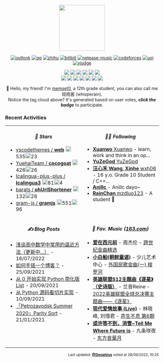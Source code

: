 <!-- This file was automatically generated at Wed Sep 28 2022 10:25:11 GMT+0000 (Coordinated Universal Time) -->

<p align="center"><a href="https://github.com/memset0/memset0/blob/master/pages/tags.md"><img src="https://cdn.jsdelivr.net/gh/memset0/memset0/assets/tagcloud.png?h=8efcb4&c=1664360706094" height="150"></a></p>

<p align="center">
<a href="mailto:memset0@outlook.com"><img src="https://custom-icon-badges.herokuapp.com/badge/-Outlook-fff?logo=outlook-favicon&style=flat" alt="outlook"></a>
<a href="https://github.com/memset0/memset0/tree/master/assets/qq.md"><img src="https://custom-icon-badges.herokuapp.com/badge/-QQ-f00?logo=qq-favicon&style=flat" alt="qq"></a>
<a href="https://www.zhihu.com/people/memset0"><img src="https://custom-icon-badges.herokuapp.com/badge/-zhihu-06f?logo=zhihu-favicon&style=flat" alt="zhihu"></a>
<a href="https://space.bilibili.com/76334046"><img src="https://custom-icon-badges.herokuapp.com/badge/-bilibili-fb7299?logo=bilibili-v2&style=flat" alt="bilibili"></a>
<a href="https://music.163.com/#/user/home?id=407233351"><img src="https://custom-icon-badges.herokuapp.com/badge/-163Music-ea2000?logo=netease-music-v3&style=flat" alt="netease-music"></a>
<a href="https://codeforces.com/profile/memset0c"><img src="https://custom-icon-badges.herokuapp.com/badge/-Codeforces-white?logo=codeforces-32x&style=flat" alt="codeforces"></a>
<a href="https://uoj.ac/user/profile/memset0"><img src="https://custom-icon-badges.herokuapp.com/badge/-UOJ-3acb3f?logo=uoj&style=flat" alt="uoj"></a>
<a href="https://vjudge.net/user/memset0"><img src="https://custom-icon-badges.herokuapp.com/badge/-VJudge-373a3c?logo=vjudge&style=flat" alt="vjudge"></a>

</p>

<p align="center">
<a href=https://github.com/memset0/memset0/issues/new?title=%3E%20vote%20OIer&body=%0AYou%20don't%20need%20to%20anything%20else%2C%20just%20click%20%60Submit%20new%20issue%60.%0A%0A%23%23%23%23%20Notice%0A%0A*%20Don't%20send%20a%20new%20task%20while%20any%20Github%20Action%20is%20running%0A*%20You%20can%20view%20statistics%20%5Bhere%5D(https%3A%2F%2Fgithub.com%2Fmemset0%2Fmemset0%2Fblob%2Fmaster%2Fpages%2Ftags.md).%0A*%20You%20can%20vote%20as%20many%20times%20as%20you%20want%2C%20but%20for%20the%20same%20tag%2C%20only%20one%20vote%20would%20be%20calculated%20per%2012%20hours.%0A*%20You%20can%20vote%20for%20multiple%20tags%20at%20the%20same%20time%2C%20by%20changing%20title%20of%20issue%20to%20%60%3E%20vote%20%3Ctag1%3E%20%3Ctag2%3E%20%3Ctag3%3E%20...%60%0A><img src="https://shields.io/badge/OIer-x30-brightgreen?style=flat"></a>
<a href=https://github.com/memset0/memset0/issues/new?title=%3E%20vote%20%E7%AC%A8%E8%9B%8B&body=%0AYou%20don't%20need%20to%20anything%20else%2C%20just%20click%20%60Submit%20new%20issue%60.%0A%0A%23%23%23%23%20Notice%0A%0A*%20Don't%20send%20a%20new%20task%20while%20any%20Github%20Action%20is%20running%0A*%20You%20can%20view%20statistics%20%5Bhere%5D(https%3A%2F%2Fgithub.com%2Fmemset0%2Fmemset0%2Fblob%2Fmaster%2Fpages%2Ftags.md).%0A*%20You%20can%20vote%20as%20many%20times%20as%20you%20want%2C%20but%20for%20the%20same%20tag%2C%20only%20one%20vote%20would%20be%20calculated%20per%2012%20hours.%0A*%20You%20can%20vote%20for%20multiple%20tags%20at%20the%20same%20time%2C%20by%20changing%20title%20of%20issue%20to%20%60%3E%20vote%20%3Ctag1%3E%20%3Ctag2%3E%20%3Ctag3%3E%20...%60%0A><img src="https://shields.io/badge/笨蛋-x6-2EA9DF?style=flat"></a>
<a href=https://github.com/memset0/memset0/issues/new?title=%3E%20vote%20%E6%B8%A9%E6%9F%94&body=%0AYou%20don't%20need%20to%20anything%20else%2C%20just%20click%20%60Submit%20new%20issue%60.%0A%0A%23%23%23%23%20Notice%0A%0A*%20Don't%20send%20a%20new%20task%20while%20any%20Github%20Action%20is%20running%0A*%20You%20can%20view%20statistics%20%5Bhere%5D(https%3A%2F%2Fgithub.com%2Fmemset0%2Fmemset0%2Fblob%2Fmaster%2Fpages%2Ftags.md).%0A*%20You%20can%20vote%20as%20many%20times%20as%20you%20want%2C%20but%20for%20the%20same%20tag%2C%20only%20one%20vote%20would%20be%20calculated%20per%2012%20hours.%0A*%20You%20can%20vote%20for%20multiple%20tags%20at%20the%20same%20time%2C%20by%20changing%20title%20of%20issue%20to%20%60%3E%20vote%20%3Ctag1%3E%20%3Ctag2%3E%20%3Ctag3%3E%20...%60%0A><img src="https://shields.io/badge/温柔-x8-EB7A77?style=flat"></a>
<a href=https://github.com/memset0/memset0/issues/new?title=%3E%20vote%20%E5%8F%AF%E7%88%B1&body=%0AYou%20don't%20need%20to%20anything%20else%2C%20just%20click%20%60Submit%20new%20issue%60.%0A%0A%23%23%23%23%20Notice%0A%0A*%20Don't%20send%20a%20new%20task%20while%20any%20Github%20Action%20is%20running%0A*%20You%20can%20view%20statistics%20%5Bhere%5D(https%3A%2F%2Fgithub.com%2Fmemset0%2Fmemset0%2Fblob%2Fmaster%2Fpages%2Ftags.md).%0A*%20You%20can%20vote%20as%20many%20times%20as%20you%20want%2C%20but%20for%20the%20same%20tag%2C%20only%20one%20vote%20would%20be%20calculated%20per%2012%20hours.%0A*%20You%20can%20vote%20for%20multiple%20tags%20at%20the%20same%20time%2C%20by%20changing%20title%20of%20issue%20to%20%60%3E%20vote%20%3Ctag1%3E%20%3Ctag2%3E%20%3Ctag3%3E%20...%60%0A><img src="https://shields.io/badge/可爱-x17-blueviolet?style=flat"></a>
<a href=https://github.com/memset0/memset0/issues/new?title=%3E%20vote%20%E5%A5%B3%E5%AD%A9%E7%BA%B8&body=%0AYou%20don't%20need%20to%20anything%20else%2C%20just%20click%20%60Submit%20new%20issue%60.%0A%0A%23%23%23%23%20Notice%0A%0A*%20Don't%20send%20a%20new%20task%20while%20any%20Github%20Action%20is%20running%0A*%20You%20can%20view%20statistics%20%5Bhere%5D(https%3A%2F%2Fgithub.com%2Fmemset0%2Fmemset0%2Fblob%2Fmaster%2Fpages%2Ftags.md).%0A*%20You%20can%20vote%20as%20many%20times%20as%20you%20want%2C%20but%20for%20the%20same%20tag%2C%20only%20one%20vote%20would%20be%20calculated%20per%2012%20hours.%0A*%20You%20can%20vote%20for%20multiple%20tags%20at%20the%20same%20time%2C%20by%20changing%20title%20of%20issue%20to%20%60%3E%20vote%20%3Ctag1%3E%20%3Ctag2%3E%20%3Ctag3%3E%20...%60%0A><img src="https://shields.io/badge/女孩纸-x21-E16B8C?style=flat"></a>
<a href=https://github.com/memset0/memset0/issues/new?title=%3E%20vote%20%E8%90%8C%E8%90%8C%E5%93%92&body=%0AYou%20don't%20need%20to%20anything%20else%2C%20just%20click%20%60Submit%20new%20issue%60.%0A%0A%23%23%23%23%20Notice%0A%0A*%20Don't%20send%20a%20new%20task%20while%20any%20Github%20Action%20is%20running%0A*%20You%20can%20view%20statistics%20%5Bhere%5D(https%3A%2F%2Fgithub.com%2Fmemset0%2Fmemset0%2Fblob%2Fmaster%2Fpages%2Ftags.md).%0A*%20You%20can%20vote%20as%20many%20times%20as%20you%20want%2C%20but%20for%20the%20same%20tag%2C%20only%20one%20vote%20would%20be%20calculated%20per%2012%20hours.%0A*%20You%20can%20vote%20for%20multiple%20tags%20at%20the%20same%20time%2C%20by%20changing%20title%20of%20issue%20to%20%60%3E%20vote%20%3Ctag1%3E%20%3Ctag2%3E%20%3Ctag3%3E%20...%60%0A><img src="https://shields.io/badge/萌萌哒-x9-FF69B4?style=flat"></a>
<br>
<a href=https://github.com/memset0/memset0/issues/new?title=%3E%20vote%20C%2B%2B&body=%0AYou%20don't%20need%20to%20anything%20else%2C%20just%20click%20%60Submit%20new%20issue%60.%0A%0A%23%23%23%23%20Notice%0A%0A*%20Don't%20send%20a%20new%20task%20while%20any%20Github%20Action%20is%20running%0A*%20You%20can%20view%20statistics%20%5Bhere%5D(https%3A%2F%2Fgithub.com%2Fmemset0%2Fmemset0%2Fblob%2Fmaster%2Fpages%2Ftags.md).%0A*%20You%20can%20vote%20as%20many%20times%20as%20you%20want%2C%20but%20for%20the%20same%20tag%2C%20only%20one%20vote%20would%20be%20calculated%20per%2012%20hours.%0A*%20You%20can%20vote%20for%20multiple%20tags%20at%20the%20same%20time%2C%20by%20changing%20title%20of%20issue%20to%20%60%3E%20vote%20%3Ctag1%3E%20%3Ctag2%3E%20%3Ctag3%3E%20...%60%0A><img src="https://shields.io/badge/C++-x7-7B90D2?style=flat"></a>
<a href=https://github.com/memset0/memset0/issues/new?title=%3E%20vote%20JavaScript&body=%0AYou%20don't%20need%20to%20anything%20else%2C%20just%20click%20%60Submit%20new%20issue%60.%0A%0A%23%23%23%23%20Notice%0A%0A*%20Don't%20send%20a%20new%20task%20while%20any%20Github%20Action%20is%20running%0A*%20You%20can%20view%20statistics%20%5Bhere%5D(https%3A%2F%2Fgithub.com%2Fmemset0%2Fmemset0%2Fblob%2Fmaster%2Fpages%2Ftags.md).%0A*%20You%20can%20vote%20as%20many%20times%20as%20you%20want%2C%20but%20for%20the%20same%20tag%2C%20only%20one%20vote%20would%20be%20calculated%20per%2012%20hours.%0A*%20You%20can%20vote%20for%20multiple%20tags%20at%20the%20same%20time%2C%20by%20changing%20title%20of%20issue%20to%20%60%3E%20vote%20%3Ctag1%3E%20%3Ctag2%3E%20%3Ctag3%3E%20...%60%0A><img src="https://shields.io/badge/JavaScript-x4-CC2211?style=flat"></a>
<a href=https://github.com/memset0/memset0/issues/new?title=%3E%20vote%20TypeScript&body=%0AYou%20don't%20need%20to%20anything%20else%2C%20just%20click%20%60Submit%20new%20issue%60.%0A%0A%23%23%23%23%20Notice%0A%0A*%20Don't%20send%20a%20new%20task%20while%20any%20Github%20Action%20is%20running%0A*%20You%20can%20view%20statistics%20%5Bhere%5D(https%3A%2F%2Fgithub.com%2Fmemset0%2Fmemset0%2Fblob%2Fmaster%2Fpages%2Ftags.md).%0A*%20You%20can%20vote%20as%20many%20times%20as%20you%20want%2C%20but%20for%20the%20same%20tag%2C%20only%20one%20vote%20would%20be%20calculated%20per%2012%20hours.%0A*%20You%20can%20vote%20for%20multiple%20tags%20at%20the%20same%20time%2C%20by%20changing%20title%20of%20issue%20to%20%60%3E%20vote%20%3Ctag1%3E%20%3Ctag2%3E%20%3Ctag3%3E%20...%60%0A><img src="https://shields.io/badge/TypeScript-x2-blue?style=flat"></a>
<a href=https://github.com/memset0/memset0/issues/new?title=%3E%20vote%20Python&body=%0AYou%20don't%20need%20to%20anything%20else%2C%20just%20click%20%60Submit%20new%20issue%60.%0A%0A%23%23%23%23%20Notice%0A%0A*%20Don't%20send%20a%20new%20task%20while%20any%20Github%20Action%20is%20running%0A*%20You%20can%20view%20statistics%20%5Bhere%5D(https%3A%2F%2Fgithub.com%2Fmemset0%2Fmemset0%2Fblob%2Fmaster%2Fpages%2Ftags.md).%0A*%20You%20can%20vote%20as%20many%20times%20as%20you%20want%2C%20but%20for%20the%20same%20tag%2C%20only%20one%20vote%20would%20be%20calculated%20per%2012%20hours.%0A*%20You%20can%20vote%20for%20multiple%20tags%20at%20the%20same%20time%2C%20by%20changing%20title%20of%20issue%20to%20%60%3E%20vote%20%3Ctag1%3E%20%3Ctag2%3E%20%3Ctag3%3E%20...%60%0A><img src="https://shields.io/badge/Python-x5-yellow?style=flat"></a>
<a href=https://github.com/memset0/memset0/issues/new?title=%3E%20vote%20Vue&body=%0AYou%20don't%20need%20to%20anything%20else%2C%20just%20click%20%60Submit%20new%20issue%60.%0A%0A%23%23%23%23%20Notice%0A%0A*%20Don't%20send%20a%20new%20task%20while%20any%20Github%20Action%20is%20running%0A*%20You%20can%20view%20statistics%20%5Bhere%5D(https%3A%2F%2Fgithub.com%2Fmemset0%2Fmemset0%2Fblob%2Fmaster%2Fpages%2Ftags.md).%0A*%20You%20can%20vote%20as%20many%20times%20as%20you%20want%2C%20but%20for%20the%20same%20tag%2C%20only%20one%20vote%20would%20be%20calculated%20per%2012%20hours.%0A*%20You%20can%20vote%20for%20multiple%20tags%20at%20the%20same%20time%2C%20by%20changing%20title%20of%20issue%20to%20%60%3E%20vote%20%3Ctag1%3E%20%3Ctag2%3E%20%3Ctag3%3E%20...%60%0A><img src="https://shields.io/badge/Vue-x1-42B983?style=flat"></a>
<a href=https://github.com/memset0/memset0/issues/new?title=%3E%20vote%20Docker&body=%0AYou%20don't%20need%20to%20anything%20else%2C%20just%20click%20%60Submit%20new%20issue%60.%0A%0A%23%23%23%23%20Notice%0A%0A*%20Don't%20send%20a%20new%20task%20while%20any%20Github%20Action%20is%20running%0A*%20You%20can%20view%20statistics%20%5Bhere%5D(https%3A%2F%2Fgithub.com%2Fmemset0%2Fmemset0%2Fblob%2Fmaster%2Fpages%2Ftags.md).%0A*%20You%20can%20vote%20as%20many%20times%20as%20you%20want%2C%20but%20for%20the%20same%20tag%2C%20only%20one%20vote%20would%20be%20calculated%20per%2012%20hours.%0A*%20You%20can%20vote%20for%20multiple%20tags%20at%20the%20same%20time%2C%20by%20changing%20title%20of%20issue%20to%20%60%3E%20vote%20%3Ctag1%3E%20%3Ctag2%3E%20%3Ctag3%3E%20...%60%0A><img src="https://shields.io/badge/Docker-x1-2496ED?style=flat"></a>
<a href=https://github.com/memset0/memset0/issues/new?title=%3E%20vote%20Github&body=%0AYou%20don't%20need%20to%20anything%20else%2C%20just%20click%20%60Submit%20new%20issue%60.%0A%0A%23%23%23%23%20Notice%0A%0A*%20Don't%20send%20a%20new%20task%20while%20any%20Github%20Action%20is%20running%0A*%20You%20can%20view%20statistics%20%5Bhere%5D(https%3A%2F%2Fgithub.com%2Fmemset0%2Fmemset0%2Fblob%2Fmaster%2Fpages%2Ftags.md).%0A*%20You%20can%20vote%20as%20many%20times%20as%20you%20want%2C%20but%20for%20the%20same%20tag%2C%20only%20one%20vote%20would%20be%20calculated%20per%2012%20hours.%0A*%20You%20can%20vote%20for%20multiple%20tags%20at%20the%20same%20time%2C%20by%20changing%20title%20of%20issue%20to%20%60%3E%20vote%20%3Ctag1%3E%20%3Ctag2%3E%20%3Ctag3%3E%20...%60%0A><img src="https://shields.io/badge/Github-x3-24292F?style=flat"></a>

</p>

<p align="center">
👋 Hello, my friend! I'm <a href="https://memset0.cn/">memset0</a>, a 12th grade student, you can also call me 轻雨酱 (whisperain).<br>
Notice the tag cloud above? It's generated based on user votes, <strong><i>click the badge</i></strong> to participate.
</p>

### Recent Activities

<table width="800px">
<tr><td width="50%" valign="top" >
<!-- table line=0 raw=0 start -->


<h4 align="center"><i>🌟 Stars</i></h4>

* [vscodethemes / **web**](https://github.com/vscodethemes/web) <img src="https://cdn.jsdelivr.net/gh/memset0/memset0/assets/img/github/star.png" height="18px">535<img src="https://cdn.jsdelivr.net/gh/memset0/memset0/assets/img/github/fork.png" height="18px">23
* [YuehaiTeam / **cocogoat**](https://github.com/YuehaiTeam/cocogoat) <img src="https://cdn.jsdelivr.net/gh/memset0/memset0/assets/img/github/star.png" height="18px">426<img src="https://cdn.jsdelivr.net/gh/memset0/memset0/assets/img/github/fork.png" height="18px">26
* [Icalingua-plus-plus / **Icalingua3**](https://github.com/Icalingua-plus-plus/Icalingua3) <img src="https://cdn.jsdelivr.net/gh/memset0/memset0/assets/img/github/star.png" height="18px">81<img src="https://cdn.jsdelivr.net/gh/memset0/memset0/assets/img/github/fork.png" height="18px">4
* [barats / **ohUrlShortener**](https://github.com/barats/ohUrlShortener) <img src="https://cdn.jsdelivr.net/gh/memset0/memset0/assets/img/github/star.png" height="18px">132<img src="https://cdn.jsdelivr.net/gh/memset0/memset0/assets/img/github/fork.png" height="18px">28
* [gram-js / **gramjs**](https://github.com/gram-js/gramjs) <img src="https://cdn.jsdelivr.net/gh/memset0/memset0/assets/img/github/star.png" height="18px">551<img src="https://cdn.jsdelivr.net/gh/memset0/memset0/assets/img/github/fork.png" height="18px">96


<!-- table line=0 raw=0 end -->
</td><td width="50%" valign="top" >
<!-- table line=0 raw=1 start -->


<h4 align="center"><i>👨‍💻 Following</i></h4>

* [**Xuanwo** Xuanwo](https://github.com/Xuanwo/) - learn, work and think in an op...
* [**YuZeGod** YuZeGod](https://github.com/YuZeGod/)
* [**汪心禾 Wang, Xinhe** wxh06](https://github.com/wxh06/) - 16 y.o. Grade 10 Student / C++...
* [**Anillc** ](https://github.com//) - Anillc dayo~
* [**RainChan** mzdluo123](https://github.com/mzdluo123/) - A student 👀


<!-- table line=0 raw=1 end -->
</td></tr><tr><td width="50%" valign="top" >
<!-- table line=1 raw=0 start -->


<h4 align="center"><i>✍️ Blog Posts</i></h4>

* [浅谈高中数学中常用的逼近方法（更新中...）](https://memset0.cn/primary-math/approximants/) - 16/07/2022
* [如何手搓一个博客？](https://memset0.cn/how-my-blog-generated/) - 25/09/2021
* [从 0 开始实现 Python 简化版 List](https://memset0.cn/python-my-list/) - 20/09/2021
* [从 Python 源码看切片实现](https://memset0.cn/python-slice/) - 10/09/2021
* [「Petrozavodsk Summer 2020」Parity Sort](https://memset0.cn/problem/petrozavodsk2020-summer-day5-c/) - 21/01/2021


<!-- table line=1 raw=0 end -->
</td><td width="50%" valign="top" >
<!-- table line=1 raw=1 start -->


<h4 align="center"><i>🎼 Fav. Music (<a href="https://music.163.com/#/user/home?id=407233351">163.com</a>)</i></h4>

* <a href="https://music.163.com/#/song?id=5234472"><strong>爱在西元前</strong></a> - 周杰伦 - <a href="https://music.163.com/#/album?id=510845">跨世纪金曲精选</a> 
* <a href="https://music.163.com/#/song?id=5280416"><strong>小白船(朝鲜童谣)</strong></a> - 少儿艺术中心 - <a href="https://music.163.com/#/album?id=513604">外国民歌金曲(一) 梭罗河</a> 
* <a href="https://music.163.com/#/song?id=1984268622"><strong>英雄联盟S12主题曲《逐星》（史诗版）</strong></a> - 兰音Reine - <a href="https://music.163.com/#/album?id=152198528">2022英雄联盟全球总决赛主题曲——《逐星》</a> 
* <a href="https://music.163.com/#/song?id=1951513479"><strong>现代爱情故事 (Live)</strong></a> - 林晓峰, 刘惜君 - <a href="https://music.163.com/#/album?id=145694983">声生不息 第6期</a> 
* <a href="https://music.163.com/#/song?id=252477"><strong>或许等不到，消雪~Tell Me Where Future is</strong></a> - 九条咲夜 - <a href="https://music.163.com/#/album?id=25233">东方音葉月</a> 


<!-- table line=1 raw=1 end -->
</td></tr>
<!-- 
<tr>
<td valign="top" width="50%">

#### ✨ Github Stats

<img src="https://github-readme-stats.vercel.app/api?username=memset0&hide_border=true&hide_title=true&include_all_commits=true&disable_animations=true&show_icons=true&hide_rank=true&line_height=24&layout=compact" height="135" />

</td>
<td valign="top" width="50%">

#### 🌐 Top Languages

<img src="https://github-readme-stats.vercel.app/api/top-langs/?username=memset0&hide_border=true&hide_title=true&include_all_commits=true&disable_animations=true&show_icons=true&hide_rank=true&line_height=24&layout=compact" height="135" />

</td>
</tr>
 -->
</table>

<p align="right"><sub>Last updated:  <a href=https://github.com/Deophius><strong>@Deophius</strong></a>  voted  at 28/09/2022, 10:25 
</sub></p>
